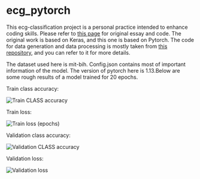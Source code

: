 # ecg_pytorch
This ecg-classification project is a personal practice intended to enhance coding skills. Please refer to [this page](https://github.com/awni/ecg) for original essay and code.
The original work is based on Keras, and this one is based on Pytorch. The code for data generation and data processing is mostly taken from
[this repository](https://github.com/lxdv/ecg-classification), and you can refer to it for more details. 

The dataset used here is mit-bih.
Config.json contains most of important information of the model. The version of pytorch here is 1.13.Below are some rough results of a model trained for 20 epochs.

Train class accuracy:

![Train CLASS accuracy](https://github.com/hyc481/ecg_pytorch/assets/141563901/b7259b31-7dd9-48f8-9a06-95a75fa084eb)


Train loss:

![Train loss (epochs)](https://github.com/hyc481/ecg_pytorch/assets/141563901/8a688d7d-a50a-4b2a-952a-3d9eb06e5afa)


Validation class accuracy:

![Validation CLASS accuracy](https://github.com/hyc481/ecg_pytorch/assets/141563901/ccf38524-f3a3-4cef-9b78-dcfa2c76ab82)


Validation loss:

![Validation loss](https://github.com/hyc481/ecg_pytorch/assets/141563901/e7530869-4ea9-4d21-9e72-b71223dd4082)
